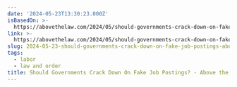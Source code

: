 ```yaml
---
date: '2024-05-23T13:30:23.000Z'
isBasedOn: >-
  https://abovethelaw.com/2024/05/should-governments-crack-down-on-fake-job-postings/
link: >-
  https://abovethelaw.com/2024/05/should-governments-crack-down-on-fake-job-postings/
slug: 2024-05-23-should-governments-crack-down-on-fake-job-postings-above-the-law
tags:
  - labor
  - law and order
title: Should Governments Crack Down On Fake Job Postings? - Above the Law
---
```

 
